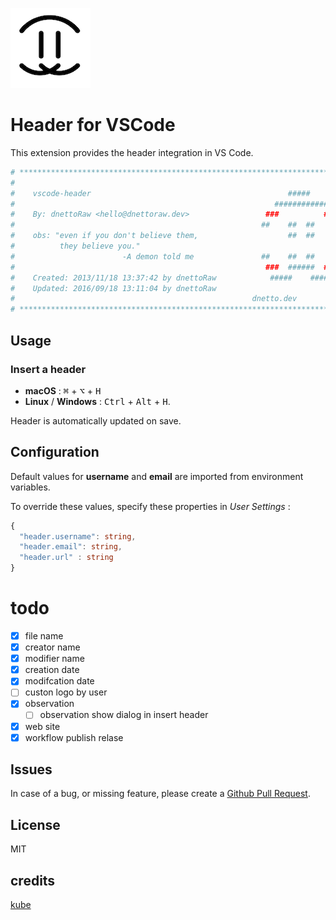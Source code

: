 <img
  src="https://raw.githubusercontent.com/dnettoRaw/vscode-header/master/dnettoRaw.png" 
  width=128>

# Header for VSCode

This extension provides the header integration in VS Code.

```bash
# **************************************************************************** #
#                                                                             */
#    vscode-header                                            #####           */
#                                                          ############       */
#    By: dnettoRaw <hello@dnettoraw.dev>                 ###          ###     */
#                                                       ##    ##  ##    ##    */
#    obs: "even if you don't believe them,                    ##  ##          */
#          they believe you."                                                 */
#                        -A demon told me               ##    ##  ##   ##     */
#                                                        ###  ######  ###     */
#    Created: 2013/11/18 13:37:42 by dnettoRaw            #####    ####       */
#    Updated: 2016/09/18 13:11:04 by dnettoRaw                                */
#                                                     dnetto.dev              */
# **************************************************************************** #
```

## Usage

### Insert a header
 - **macOS** : <kbd>⌘</kbd> + <kbd>⌥</kbd> + <kbd>H</kbd>
 - **Linux** / **Windows** : <kbd>Ctrl</kbd> + <kbd>Alt</kbd> + <kbd>H</kbd>.

Header is automatically updated on save.


## Configuration

Default values for **username** and **email** are imported from environment variables.

To override these values, specify these properties in *User Settings* :

```ts
{
  "header.username": string,
  "header.email": string,
  "header.url" : string
}
```

# todo
 - [x] file name
 - [x] creator name
 - [x] modifier name
 - [x] creation date
 - [x] modifcation date
 - [ ] custon logo by user
 - [x] observation 
   - [ ] observation show dialog in insert header
 - [x] web site 
 - [x] workflow publish relase

## Issues

In case of a bug, or missing feature, please create a [Github Pull Request](https://github.com/dnettoRaw/vscode-header/pulls).

## License

MIT

## credits 
[kube](https://github.com/kube)